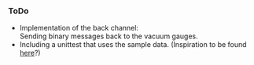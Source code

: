 ### ToDo

* Implementation of the back channel:  
  Sending binary messages back to the vacuum gauges.
* Including a unittest that uses the sample data.
  (Inspiration to be found [here](http://goo.gl/XbrJ9)?)
